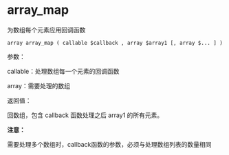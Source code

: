 # array\_map

为数组每个元素应用回调函数

```
array array_map ( callable $callback , array $array1 [, array $... ] )
```

参数：

callable：处理数组每一个元素的回调函数

array：需要处理的数组

返回值：

回数组，包含 callback 函数处理之后 array1 的所有元素。

**注意：**

需要处理多个数组时，callback函数的参数，必须与处理数组列表的数量相同



